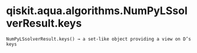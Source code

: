 # qiskit.aqua.algorithms.NumPyLSsolverResult.keys

`NumPyLSsolverResult.keys() → a set-like object providing a view on D’s keys`
